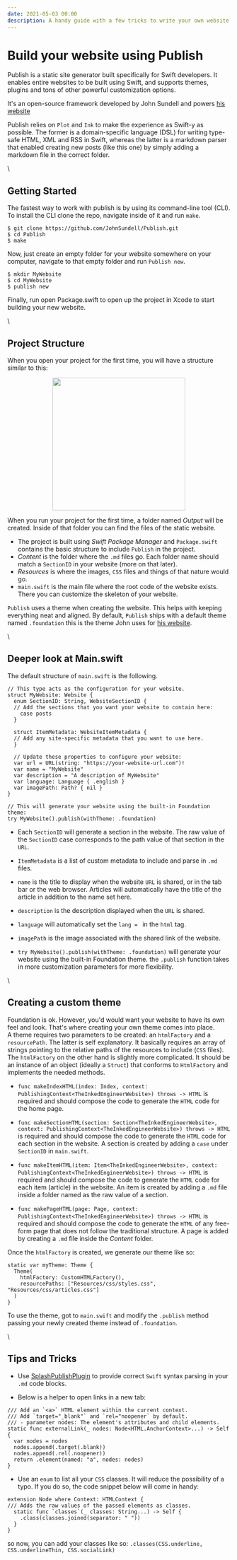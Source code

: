 ```yaml
---
date: 2021-05-03 00:00
description: A handy guide with a few tricks to write your own website using Swift. 
---
```


#  Build your website using Publish

Publish is a static site generator built specifically for Swift developers. 
It enables entire websites to be built using Swift, and supports themes, plugins and tons of other powerful customization options.

It's an open-source framework developed by John Sundell and powers [his website](www.swiftbysundell.com)

Publish relies on `Plot` and `Ink` to make the experience as Swift-y as possible. The former is a domain-specific language (DSL) for writing type-safe HTML, XML and RSS in Swift, whereas the latter is a markdown parser that enabled creating new posts (like this one) by simply adding a markdown file in the correct folder.  

\

## Getting Started

The fastest way to work with publish is by using its command-line tool (CLI). To install the CLI clone the repo, navigate inside of it and run `make`.

```no-highlight
$ git clone https://github.com/JohnSundell/Publish.git
$ cd Publish
$ make
```

Now, just create an empty folder for your website somewhere on your computer, navigate to that empty folder and run `Publish new`.

```no-highlight
$ mkdir MyWebsite
$ cd MyWebsite
$ publish new
```

Finally, run open Package.swift to open up the project in Xcode to start building your new website.

\

## Project Structure

When you open your project for the first time, you will have a structure similar to this:

<p align="center" >
  <img src="/images/articles/build-your-website-using-publish/virgin-structure.png"  height="300px"/>
</p>

When you run your project for the first time, a folder named _Output_ will be created. Inside of that folder you can find the files of the static website.

- The project is built using _Swift Package Manager_ and `Package.swift` contains the basic structure to include `Publish` in the project.
- _Content_ is the folder where the `.md` files go. Each folder name should match a `SectionID` in your website (more on that later).
- _Resources_ is where the images, `CSS` files and things of that nature would go.
- `main.swift` is the main file where the root code of the website exists. There you can customize the skeleton of your website.

`Publish` uses a theme when creating the website. This helps with keeping everything neat and aligned. By default, `Publish` ships with a default theme named `.foundation` this is the theme John uses for [his website](https://www.swiftbysundell.com).

\

## Deeper look at Main.swift

The default structure of `main.swift` is the following.

```
// This type acts as the configuration for your website.
struct MyWebsite: Website {
  enum SectionID: String, WebsiteSectionID {
  // Add the sections that you want your website to contain here:
    case posts
  }

  struct ItemMetadata: WebsiteItemMetadata {
  // Add any site-specific metadata that you want to use here.
  }

  // Update these properties to configure your website:
  var url = URL(string: "https://your-website-url.com")!
  var name = "MyWebsite"
  var description = "A description of MyWebsite"
  var language: Language { .english }
  var imagePath: Path? { nil }
}

// This will generate your website using the built-in Foundation theme:
try MyWebsite().publish(withTheme: .foundation)
```

- Each `SectionID` will generate a section in the website. The raw value of the `SectionID` case corresponds to the path value of that section in the `URL`.

- `ItemMetadata` is a list of custom metadata to include and parse in `.md` files.

- `name` is the title to display when the website `URL` is shared, or in the tab bar or the web browser. Articles will automatically have the title of the article in addition to the name set here.

- `description` is the description displayed when the `URL` is shared.

- `language` will automatically set the `lang = ` in the `html` tag.

- `imagePath` is the image associated with the shared link of the website.

- `try MyWebsite().publish(withTheme: .foundation)` will generate your website using the built-in Foundation theme. the `.publish` function takes in more customization parameters for more flexibility.

\

## Creating a custom theme

Foundation is ok. However, you'd would want your website to have its own feel and look. That's where creating your own theme comes into place. \
A theme requires two parameters to be created: an `htmlFactory` and a `resourcePath`. The latter is self explanatory. It basically requires an array of strings pointing to the relative paths of the resources to include (`CSS` files). \
The `htmlFactory` on the other hand is slightly more complicated. It should be an instance of an object (ideally a `Struct`) that conforms to `HtmlFactory` and implements the needed methods.

- `func makeIndexHTML(index: Index, context: PublishingContext<TheInkedEngineerWebsite>) throws -> HTML` is required and should compose the code to generate the `HTML` code for the home page.

- `func makeSectionHTML(section: Section<TheInkedEngineerWebsite>, context: PublishingContext<TheInkedEngineerWebsite>) throws -> HTML` is required and should compose the code to generate the `HTML` code for each section in the website. A section is created by adding a `case` under `SectionID` in `main.swift`. 

- `func makeItemHTML(item: Item<TheInkedEngineerWebsite>, context: PublishingContext<TheInkedEngineerWebsite>) throws -> HTML` is required and should compose the code to generate the `HTML` code for each item (article) in the website. An item is created by adding a `.md` file inside a folder named as the raw value of a section.

- `func makePageHTML(page: Page, context: PublishingContext<TheInkedEngineerWebsite>) throws -> HTML` is required and should compose the code to generate the `HTML` of any free-form page that does not follow the traditional structure. A page is added by creating a `.md` file inside the _Content_ folder.

Once the `htmlFactory` is created, we generate our theme like so:

```
static var myTheme: Theme {
  Theme(
    htmlFactory: CustomHTMLFactory(),
    resourcePaths: ["Resources/css/styles.css", "Resources/css/articles.css"]
  )
}
```

To use the theme, got to `main.swift` and modify the `.publish` method passing your newly created theme instead of `.foundation`.

\

## Tips and Tricks

- Use [SplashPublishPlugin](https://github.com/johnsundell/splashpublishplugin.git) to provide correct `Swift` syntax parsing in your `.md` code blocks.

- Below is a helper to open links in a new tab:

```
/// Add an `<a>` HTML element within the current context.
/// Add `target="_blank"` and `rel="noopener` by default.
/// - parameter nodes: The element's attributes and child elements.
static func externalLink(_ nodes: Node<HTML.AnchorContext>...) -> Self {
  var nodes = nodes
  nodes.append(.target(.blank))
  nodes.append(.rel(.noopener))
  return .element(named: "a", nodes: nodes)
}
```

- Use an `enum` to list all your `CSS` classes. It will reduce the possibility of a typo. If you do so, the code snippet below will come in handy:

```
extension Node where Context: HTMLContext {
/// Adds the raw values of the passed elements as classes.
  static func `classes`(_ classes: String...) -> Self {
    .class(classes.joined(separator: " "))
  }
}
```
so now, you can add your classes like so: `.classes(CSS.underline, CSS.underlineThin, CSS.socialLink)`
